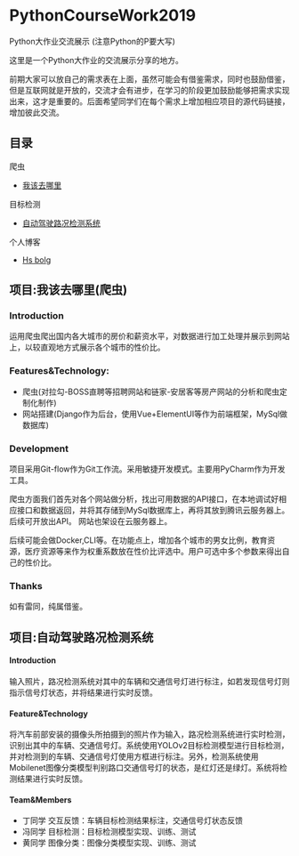 # PythonCourseWork2019
Python大作业交流展示
(注意Python的P要大写)

这里是一个Python大作业的交流展示分享的地方。

前期大家可以放自己的需求表在上面，虽然可能会有借鉴需求，同时也鼓励借鉴，但是互联网就是开放的，交流才会有进步，在学习的阶段更加鼓励能够把需求实现出来，这才是重要的。后面希望同学们在每个需求上增加相应项目的源代码链接，增加彼此交流。

## 目录

爬虫

* [我该去哪里](#whereCity)


目标检测

* [自动驾驶路况检测系统](#autoDrive)

个人博客

* [Hs bolg](http://hslovelal.top)

## 项目:我该去哪里(爬虫)
<span id="whereCity"/>

### Introduction

运用爬虫爬出国内各大城市的房价和薪资水平，对数据进行加工处理并展示到网站上，以较直观地方式展示各个城市的性价比。

### Features&Technology:

* 爬虫(对拉勾-BOSS直聘等招聘网站和链家-安居客等房产网站的分析和爬虫定制化制作)
* 网站搭建(Django作为后台，使用Vue+ElementUI等作为前端框架，MySql做数据库)

### Development

项目采用Git-flow作为Git工作流。采用敏捷开发模式。主要用PyCharm作为开发工具。

爬虫方面我们首先对各个网站做分析，找出可用数据的API接口，在本地调试好相应接口和数据返回，并将其存储到MySql数据库上，再将其放到腾讯云服务器上。后续可开放出API。
网站也架设在云服务器上。

后续可能会做Docker,CLI等。在功能点上，增加各个城市的男女比例，教育资源，医疗资源等来作为权重系数放在性价比评选中。用户可选中多个参数来得出自己的性价比。

### Thanks

如有雷同，纯属借鉴。



## 项目:自动驾驶路况检测系统
<span id="autoDrive"/>

#### Introduction

输入照片，路况检测系统对其中的车辆和交通信号灯进行标注，如若发现信号灯则指示信号灯状态，并将结果进行实时反馈。

#### Feature&Technology

将汽车前部安装的摄像头所拍摄到的照片作为输入，路况检测系统进行实时检测，识别出其中的车辆、交通信号灯。系统使用YOLOv2目标检测模型进行目标检测，并对检测到的车辆、交通信号灯使用方框进行标注。另外，检测系统使用Mobilenet图像分类模型判别路口交通信号灯的状态，是红灯还是绿灯。系统将检测结果进行实时反馈。

#### Team&Members

*    丁同学  交互反馈：车辆目标检测结果标注，交通信号灯状态反馈
*    冯同学  目标检测：目标检测模型实现、训练、测试
*    黄同学  图像分类：图像分类模型实现、训练、测试 
